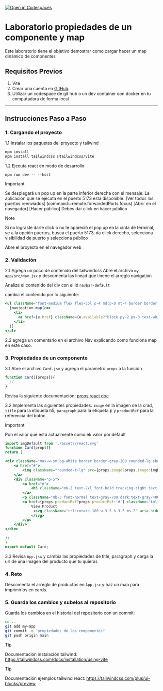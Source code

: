 [![Open in Codespaces](https://classroom.github.com/assets/launch-codespace-2972f46106e565e64193e422d61a12cf1da4916b45550586e14ef0a7c637dd04.svg)](https://classroom.github.com/open-in-codespaces?assignment_repo_id=19353026)
# Laboratorio propiedades de un componente y map

Este laboratorio tiene el objetivo demostrar como cargar hacer un map dinámico de compnentes
## Requisitos Previos

1. Vite
2. Crear una cuenta en [GitHub](https://github.com/).
3. Utilizar un codespace de git hub o un dev container con docker en tu computadora de forma local

---

## Instrucciones Paso a Paso

### 1. Cargando el proyecto

1.1  Instalar los paquetes del proyecto y tailwind

``` bash
npm install
npm install tailwindcss @tailwindcss/vite
```

1.2 Ejecuta react en modo de desarrollo

```
npm run dev -- --host
```

> [!IMPORTANT]
> Se desplegará un pop up en la parte inferior derecha con el mensaje: La aplicación que se ejecuta en el puerto 5173 está disponible. 
> [Ver todos los puertos reenviados] (command:~remote.forwardedPorts.focus) [Abrir en el navegador] [Hacer público] Debes dar click en hacer público

> [!NOTE]
>Si no lograste darle click o no te apareció el pop up en la cinta de terminal, ve a la opción puertos, busca el puerto 5173, da click derecho, selecciona visibilidad de puerto y selecciona público

Abre el proyecto en el navegador web

### 2. Validación

2.1 Agrega un poco de contenido del tailwindcss
Abre el archivo ```my-app/src/Nav.jsx``` y descomenta las linead que tinene el arreglo navigation

Analiza el contenido del div con el id  ```navbar-default```

cambia el contenido por lo siguiente:

```jsx
<ul className="font-medium flex flex-col p-4 md:p-0 mt-4 border border-gray-100 rounded-lg bg-gray-50 md:flex-row md:space-x-8 rtl:space-x-reverse md:mt-0 md:border-0 md:bg-white dark:bg-gray-800 md:dark:bg-gray-900 dark:border-gray-700">
  {navigation.map(e=>
    <li>
      <a href={e.href} className={e.available?"block py-2 px-3 text-white bg-blue-700 rounded-sm md:bg-transparent md:text-blue-700 md:p-0 dark:text-white md:dark:text-blue-500":"block py-2 px-3 text-gray-900 rounded-sm hover:bg-gray-100 md:hover:bg-transparent md:border-0 md:hover:text-blue-700 md:p-0 dark:text-white md:dark:hover:text-blue-500 dark:hover:bg-gray-700 dark:hover:text-white md:dark:hover:bg-transparent"} aria-current="page">{e.title}</a>
    </li>
  )}     
</ul>

```
2.2 agrega un comentario en el archivo Nav explicando como funciona map en este caso.

### 3. Propiedades de un componente

3.1 Abre el archivo ```Card.jsx``` y agrega el parametro ```props``` a la función
```jsx
function Card({props}){
  //...
}
```
Revisa la siguiente documentación:  [props react doc](https://react.dev/learn/passing-props-to-a-component)

3.2 Implementa las siguientes propiedades: ```image``` en la imagen de la crad, ```title``` para la etiqueta h5, ```paragraph``` para la etiqueta p y ```productRef``` para la referencia del botón

> [!IMPORTANT]
> Pon el valor que está actualmente como ek valor por default

```jsx
import imgDefault from './assets/react.svg'
function Card(props){
return (

<div className="max-w-sm bg-white border border-gray-200 rounded-lg shadow-sm dark:bg-gray-800 dark:border-gray-700">
    <a href="#">
        <img className="rounded-t-lg" src={props.image?props.image:imgDefault} alt="" />
    </a>
    <div className="p-5">
        <a href="#">
            <h5 className="mb-2 text-2xl font-bold tracking-tight text-gray-900 dark:text-white">{props.title?props.title:'Title'}</h5>
        </a>
        <p className="mb-3 font-normal text-gray-700 dark:text-gray-400">{props.paragraph?props.paragraph:'Body description'}</p>
        <a href={props.productRef?props.productRef:'#'} className="inline-flex items-center px-3 py-2 text-sm font-medium text-center text-white bg-blue-700 rounded-lg hover:bg-blue-800 focus:ring-4 focus:outline-none focus:ring-blue-300 dark:bg-blue-600 dark:hover:bg-blue-700 dark:focus:ring-blue-800">
            View Product
             <svg className="rtl:rotate-180 w-3.5 h-3.5 ms-2" aria-hidden="true" xmlns="http://www.w3.org/2000/svg" fill="none" viewBox="0 0 14 10">
            </svg>
        </a>
    </div>
</div>

);
}
export default Card;
```

3.3 Revisa ```App.jsx``` y cambia las propiedades de title, paragraph y carga la url de una imagen del producto que tu quieras

### 4. Reto

Descomenta el arreglo de productos en ```App.jsx``` y haz un map para imprimirlos en cards.

### 5. Guarda los cambios y subelos al repositorio

Guarda los cambios en el historial del repositorio con un commit:

```bash
cd ..
git add my-app
git commit -m "propiedades de los componentes"
git push origin main
```
 > [!TIP]
 > Documentación instalación tailwind: https://tailwindcss.com/docs/installation/using-vite

 > [!TIP]
 > Documentación ejemplos tailwind react: https://tailwindcss.com/plus/ui-blocks/preview